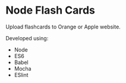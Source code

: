 # Node Flash Cards

Upload flashcards to Orange or Apple website.


Developed using:
 - Node
 - ES6
 - Babel
 - Mocha
 - ESlint
 
